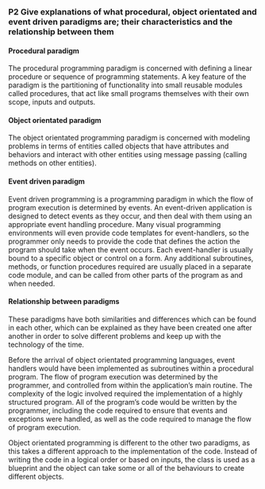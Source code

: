 ### P2 Give explanations of what procedural, object orientated and event driven paradigms are; their characteristics and the relationship between them

#### Procedural paradigm
The procedural programming paradigm is concerned with defining a linear procedure or sequence of programming statements. A key feature of the paradigm is the partitioning of functionality into small reusable modules called procedures, that act like small programs themselves with their own scope, inputs and outputs.

#### Object orientated paradigm
The object orientated programming paradigm is concerned with modeling problems in terms of entities called objects that have attributes and behaviors and interact with other entities using message passing (calling methods on other entities).

#### Event driven paradigm
Event driven programming is a programming paradigm in which the flow of program execution is determined by events. An event-driven application is designed to detect events as they occur, and then deal with them using an appropriate event handling procedure. Many visual programming environments will even provide code templates for event-handlers, so the programmer only needs to provide the code that defines the action the program should take when the event occurs. Each event-handler is usually bound to a specific object or control on a form. Any additional subroutines, methods, or function procedures required are usually placed in a separate code module, and can be called from other parts of the program as and when needed.

#### Relationship between paradigms
These paradigms have both similarities and differences which can be found in each other, which can be explained as they have been created one after another in order to solve different problems and keep up with the technology of the time.

Before the arrival of object orientated programming languages, event handlers would have been implemented as subroutines within a procedural program. The flow of program execution was determined by the programmer, and controlled from within the application’s main routine. The complexity of the logic involved required the implementation of a highly structured program. All of the program’s code would be written by the programmer, including the code required to ensure that events and exceptions were handled, as well as the code required to manage the flow of program execution.

Object orientated programming is different to the other two paradigms, as this takes a different approach to the implementation of the code. Instead of writing the code in a logical order or based on inputs, the class is used as a blueprint and the object can take some or all of the behaviours to create different objects.
